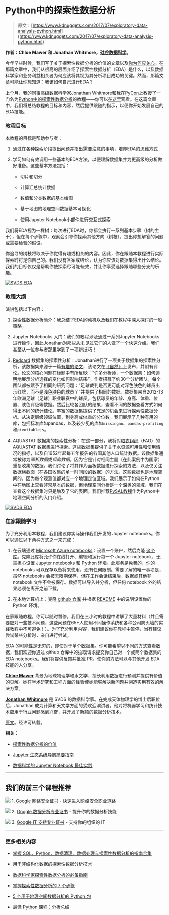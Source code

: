 # Python中的探索性数据分析

> 原文：[https://www.kdnuggets.com/2017/07/exploratory-data-analysis-python.html](https://www.kdnuggets.com/2017/07/exploratory-data-analysis-python.html)

**作者：Chloe Mawer 和 Jonathan Whitmore，[硅谷数据科学](https://svds.com/)。**

今年早些时候，我们写了关于探索性数据分析的价值的文章以及[你为何应关心](https://svds.com/value-exploratory-data-analysis/)。在那篇文章中，我们从很高的层面介绍了探索性数据分析（EDA）是什么，以及数据科学家和业务利益相关者为何应该将其视为其分析项目成功的关键。然而，那篇文章可能让你想知道：我该如何自己进行EDA？

上个月，我的同事高级数据科学家Jonathan Whitmore和我在[PyCon](https://us.pycon.org/2017/)上教授了一门名为[Python中的探索性数据分析](https://us.pycon.org/2017/schedule/presentation/170/)的教程——你可以[在这里](https://www.youtube.com/watch?v=W5WE9Db2RLU)观看。在这篇文章中，我们将总结教程的目标和内容，然后提供跟随的指示，以便你开始发展自己的EDA技能。

### 教程目标

本教程的目标是帮助参与者：

1.  通过在各种探索阶段提出问题并指出需要注意的事项，培养EDA的思维方式

1.  学习如何有效调用一些基本的EDA方法，以便理解数据集并为更高级的分析做好准备。这些基本方法包括：

    +   切片和切分

    +   计算汇总统计数据

    +   数值和分类数据的基本绘图

    +   基于地图的地理空间数据基本可视化

    +   使用Jupyter Notebook小部件进行交互式探索

我们将EDA视为一棵树：每次进行EDA时，你都会执行一系列基本步骤（树的主干），但在每个步骤中，观察会引导你探索其他方向（树枝），提出你想解答的问题或需要检验的假设。

你追寻的树枝将取决于你觉得有趣或相关的内容。因此，你在跟随本教程进行实际探索时将是你自己的。我们没有答案或结论，认为你应该对数据集得出什么结论。我们的目标仅仅是帮助你使探索尽可能有效，并让你享受选择跟随哪些分支的乐趣。

[![SVDS EDA](../Images/9870c76d454a1c3c2a8088ca07b0876c.png)](https://github.com/cmawer/pycon-2017-eda-tutorial)

### 教程大纲

演讲包括以下内容：

1.  探索性数据分析简介：我总结了EDA的动机以及我们在教程中深入探讨的一般策略。

1.  Jupyter Notebooks 入门：我们的教程涉及通过一系列Jupyter Notebooks进行操作，因此Jonathan对那些从未见过它们的人做了一个快速介绍。我们甚至从一位参与者那里学到了一项新技巧！

1.  [Redcard](https://osf.io/47tnc/) 数据集的探索性分析：Jonathan进行了一项关于数据集的探索性分析，该数据集来源于一篇[有趣的论文](https://osf.io/gvm2z/)，该论文在[《自然》](http://www.nature.com/news/crowdsourced-research-many-hands-make-tight-work-1.18508)上发布，并附有评论。论文的核心问题在标题中有所反映：“许多分析师，一个数据集：如何透明地展示分析选择的变化如何影响结果”。作者招募了约30个分析团队，每个团队都被赋予了相同的研究问题：“足球裁判是否更可能对深色肤色的球员出示红牌，而不是浅色肤色的球员？”并提供了相同的数据。数据集来自2012-13年欧洲足球（足球）职业联赛中的球员。包括球员的年龄、身高、体重、位置、肤色评级等数据。然后比较各团队的结果，查看不同的数据查看方式如何得出不同的统计结论。丰富的数据集提供了充足的机会来进行探索性数据分析。从决定层级领域位置，到身高或体重的分位数。我们展示了几种有用的库，包括标准库如pandas，以及较少见的库如`missingno`、`pandas-profiling`和`pivottablejs`。

1.  AQUASTAT 数据集的探索性分析：在这一部分，我将对[粮农组织](http://www.fao.org/)（FAO）的[ AQUASTAT](http://www.fao.org/nr/water/aquastat/data/query/index.html) 数据集进行探索。这些数据集提供了关于水资源可用性和使用情况的指标，以及自1952年起每五年报告的各国其他人口统计数据。该数据集通常被称为*面板数据*或*纵向数据*，因为它是针对相同主题（在此案例中为国家）重复收集的数据。我们讨论了将其作为面板数据进行探索的方法，以及仅关注数据横截面（在各国收集的单一时间段的数据）的方法。这些数据也是地理空间的，因为每个观测值都对应一个地理定位区域。我们展示了如何在Python中在地图上查看非常基本的数据，但地理空间分析是一个深奥的领域，我们在查看这个数据集时只是触及了它的表面。我们推荐[PySAL教程](http://darribas.org/gds_scipy16/)作为Python中地理空间分析的入门介绍。

[![SVDS EDA](../Images/771ff2dd51211b3db17157efb3b43140.png)](https://github.com/cmawer/pycon-2017-eda-tutorial)

### 在家跟随学习

为了充分利用本教程，我们建议你实际操作我们开发的 Jupyter notebooks。你可以通过以下两种方式之一来完成：

1.  在云端通过 [Microsoft Azure notebooks](https://notebooks.azure.com/)：设置一个账户，然后克隆 [这个库](https://notebooks.azure.com/chloe/libraries/pycon-2017-eda-tutorial)。克隆此库将允许你在线打开、编辑和运行每一个 Jupyter notebook，无需担心设置 Jupyter notebooks 和 Python 环境。此服务是免费的，你的 notebooks 可以保存以备将来使用，没有任何限制。需要了解的唯一事项是，虽然 notebooks 会被无限期保存，但在工作会话结束后，数据或其他非 notebook 文件不会被保存。数据可以导入并分析，但任何 notebook 外的结果必须在离开之前下载。

1.  在本地计算机上：克隆 [github 仓库](https://github.com/cmawer/pycon-2017-eda-tutorial) 并根据 [README](https://github.com/cmawer/pycon-2017-eda-tutorial/blob/master/README.md) 中的说明设置你的 Python 环境。

在家跟随教程，你可以随时暂停。我们在三小时的教程中讲解了大量材料（并且需要应对一些技术问题，这些问题在65+人使用不同操作系统和各种公司防火墙的实践教程中不可避免！）。为了充分利用内容，我们建议你在教程中暂停，当有建议尝试某些分析时，亲自进行尝试。

EDA 的可能性是无穷的，即使对于单个数据集。你可能希望以不同的方式查看数据，我们欢迎你通过 github 仓库中的拉取请求提交你自己对一个或两个数据集的 EDA notebooks。我们将提供反馈并批准 PR，使你的方法可以与其他开发 EDA 技能的人分享。

**[Chloe Mawer](https://www.linkedin.com/in/chloemawer/)** 背景为地球物理学和水文学，擅长利用数据进行预测并提供有价值的见解。她在学术研究和工程方面的经验使她能够解决新问题并创造实用有效的解决方案。

**[Jonathan Whitmore](https://www.linkedin.com/in/jonathanbwhitmore/)** 是 SVDS 的数据科学家。在完成天体物理学的博士后职位后，Jonathan 成为计算和天文学方面的受欢迎演讲者。他对将机器学习和统计技术应用于行业问题感到兴奋，并开发了新颖的数据分析技术。

[原文](https://svds.com/exploratory-data-analysis-python/)。经许可转载。

**相关：**

+   [探索性数据分析的价值](/2017/04/value-exploratory-data-analysis.html)

+   [Jupyter 生态系统导航简要指南](/2017/03/guide-navigating-jupyter-ecosystem.html)

+   [数据科学的 Jupyter Notebook 最佳实践](/2016/10/jupyter-notebook-best-practices-data-science.html)

* * *

## 我们的前三个课程推荐

![](../Images/0244c01ba9267c002ef39d4907e0b8fb.png) 1\. [Google 网络安全证书](https://www.kdnuggets.com/google-cybersecurity) - 快速进入网络安全职业道路

![](../Images/e225c49c3c91745821c8c0368bf04711.png) 2\. [Google 数据分析专业证书](https://www.kdnuggets.com/google-data-analytics) - 提升你的数据分析技能

![](../Images/0244c01ba9267c002ef39d4907e0b8fb.png) 3\. [Google IT 支持专业证书](https://www.kdnuggets.com/google-itsupport) - 支持你的组织的 IT

* * *

### 更多相关内容

+   [掌握 SQL、Python、数据清理、数据处理与探索性数据分析的指南合集](https://www.kdnuggets.com/collection-of-guides-on-mastering-sql-python-data-cleaning-data-wrangling-and-exploratory-data-analysis)

+   [用于非结构化数据的探索性数据分析技术](https://www.kdnuggets.com/2023/05/exploratory-data-analysis-techniques-unstructured-data.html)

+   [数据科学家探索性数据分析的必备指南](https://www.kdnuggets.com/2023/06/data-scientist-essential-guide-exploratory-data-analysis.html)

+   [掌握探索性数据分析的 7 个步骤](https://www.kdnuggets.com/7-steps-to-mastering-exploratory-data-analysis)

+   [5 个用于地理空间数据分析的 Python 包](https://www.kdnuggets.com/2023/08/5-python-packages-geospatial-data-analysis.html)

+   [最佳 Python 课程：分析总结](https://www.kdnuggets.com/2022/01/best-python-courses-analysis-summary.html)
